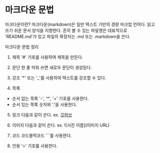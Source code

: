 # 마크다운 문법

마크다운이란?
마크다운(markdown)은 일반 텍스트 기반의 경량 마크업 언어다. 읽고 쓰기 쉬운 문서 양식을 지향한다. 흔히 볼 수 있는 파일명은 대표적으로 'README.md'가 있고 파일의 확장자는 .md 또는 .markdown을 쓴다.

마크다운 문법 정리

1. 제목
   '#' 기호를 사용하여 제목을 만든다.

2. 문단
   한 줄 띄워 쓰면 새로우 문단이 생성된다.

3. 강조
   '\*' 또는 '\_'를 사용하여 텍스트를 강조할 수 있다.

4. 목록

- 순서 없는 목록
  '-', '\*', '+' 기호를 사용한다.
- 순서 있는 목록
  숫자와 '.'을 사용한다.

5. 링크
   다음과 같이 쓴다.
   ex. [깃허브](https://github.com/SeOinm/home-work.git)

6. 이미지
   다음과 같이 쓴다.
   ex. ![사진 이름](이미지 URL)

7. 코드
   코드블럭코드 ```를 사용한다.

8. 인용
   '>' 기호를 사용한다.
